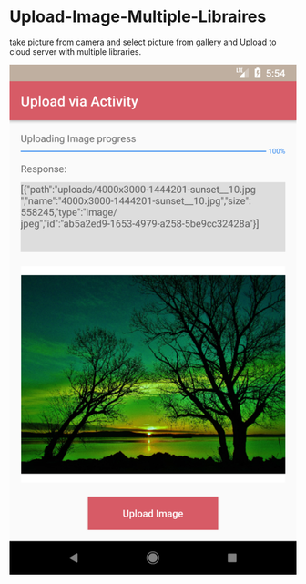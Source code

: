 # Upload-Image-Multiple-Libraires
take picture from camera and select picture from gallery and Upload to cloud server with multiple libraries.

![Alt text](/Screenshot_1510143865.png?raw=true "Optional Title")
